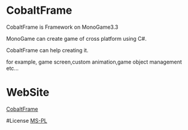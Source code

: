 # CobaltFrame
CobaltFrame is Framework on MonoGame3.3

MonoGame can create game of cross platform using C#.

CobaltFrame can help creating it.

for example, game screen,custom animation,game object management etc...

# WebSite
[CobaltFrame](http://cobaltframe.garicchi.com/)

#License
[MS-PL](http://opensource.org/licenses/MS-PL)
